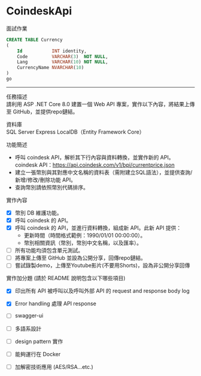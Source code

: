 # CoindeskApi
面試作業


```sql
CREATE TABLE Currency
(
    Id           INT identity,
    Code         VARCHAR(3)  NOT NULL,
    Lang         VARCHAR(10) NOT NULL,
    CurrencyName NVARCHAR(10)
)
go
```

---

任務描述  
請利用 ASP .NET Core 8.0 建置一個 Web API 專案，實作以下內容，將結果上傳至 GitHub，並提供repo鏈結。  

資料庫  
SQL Server Express LocalDB（Entity Framework Core）  

功能簡述  
- 呼叫 coindesk API，解析其下行內容與資料轉換，並實作新的 API。coindesk API：https://api.coindesk.com/v1/bpi/currentprice.json
- 建立一張幣別與其對應中文名稱的資料表（需附建立SQL語法），並提供查詢/新增/修改/刪除功能 API。
- 查詢幣別請依照幣別代碼排序。

實作內容  
- [x] 幣別 DB 維護功能。
- [x] 呼叫 coindesk 的 API。
- [x] 呼叫 coindesk 的 API，並進行資料轉換，組成新 API。此新 API 提供：
  - 更新時間（時間格式範例：1990/01/01 00:00:00）。
  - 幣別相關資訊（幣別，幣別中文名稱，以及匯率）。
- [ ] 所有功能均須包含單元測試。
- [ ] 將專案上傳至 GitHub 並設為公開分享，回傳repo鏈結。
- [ ] 嘗試錄製demo，上傳至Youtube影片(不要用Shorts)，設為非公開分享回傳

實作加分題 (請於 README 說明包含以下哪些項目)  
- [x] 印出所有 API 被呼叫以及呼叫外部 API 的 request and response  body log
- [x] Error handling 處理 API response
- [ ] swagger-ui
- [ ] 多語系設計
- [ ] design pattern 實作
- [ ] 能夠運行在 Docker
- [ ] 加解密技術應用 (AES/RSA…etc.)

